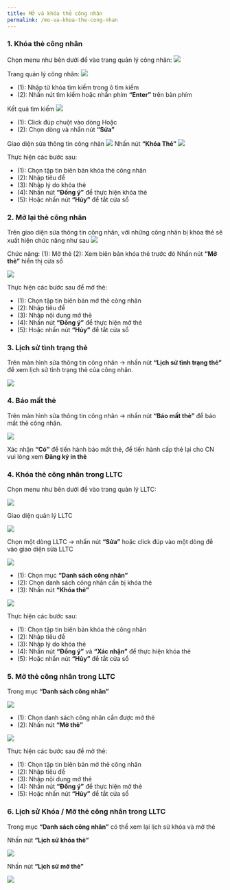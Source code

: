 ```yaml
---
title: Mở và khóa thẻ công nhân
permalink: /mo-va-khoa-the-cong-nhan
---
```

### **1. Khóa thẻ công nhân**

Chọn menu như bên dưới để vào trang quản lý công nhân:
![](assets/CardStatus/39015d05e46ca9b1c83f34e17d0098fa.png)

Trang quản lý công nhân:
![](assets/CardStatus/799332cd5b6094943919c4e25fdeff14.png)
* (1): Nhập từ khóa tìm kiếm trong ô tìm kiếm
* (2): Nhấn nút tìm kiếm hoặc nhấn phím **“Enter”** trên bàn phím

Kết quả tìm kiếm
![](assets/CardStatus/09cf05f61572ab27e4c127d2b974e3fe.png)

* (1): Click đúp chuột vào dòng
Hoặc
* (2): Chọn dòng và nhấn nút **“Sửa”**

Giao diện sửa thông tin công nhân
![](assets/CardStatus/46cce7a91ee4ffc2c2bdf62c5a668642.png)
Nhấn nút **“Khóa Thẻ”**
![](assets/CardStatus/ce29b7eb5c427a129edc747481906586.png)

Thực hiện các bước sau:
* (1): Chọn tập tin biên bản khóa thẻ công nhân
* (2): Nhập tiêu đề
* (3): Nhập lý do khóa thẻ
* (4): Nhấn nút **“Đồng ý”** để thực hiện khóa thẻ
* (5): Hoặc nhấn nút **“Hủy”** để tắt cửa sổ

### **2. Mở lại thẻ công nhân**

Trên giao diện sửa thông tin công nhân, với những công nhân bị khóa thẻ sẽ xuất
hiện chức năng như sau
![](assets/CardStatus/40172d7b01cbc3443f568606896eeb16.png)

Chức năng:
(1): Mở thẻ
(2): Xem biên bản khóa thẻ trước đó Nhấn nút **“Mở thẻ”** hiển thị cửa sổ

![](assets/CardStatus/38dfc3ee8d61f612f301c44a0d6c7730.png)

Thực hiện các bước sau để mở thẻ:
* (1): Chọn tập tin biên bản mở thẻ công nhân
* (2): Nhập tiêu đề
* (3): Nhập nội dung mở thẻ
* (4): Nhấn nút **“Đồng ý”** để thực hiện mở thẻ
* (5): Hoặc nhấn nút **“Hủy”** để tắt cửa sổ
### **3. Lịch sử tình trạng thẻ**

Trên màn hình sửa thông tin công nhân &rarr; nhấn nút **“Lịch sử tình trạng thẻ”** để xem lịch sử tình trạng thẻ của công nhân.

![](assets/CardStatus/7cc4e40e943d2107733e2dcce09a52a5.png)

### **4. Báo mất thẻ**

Trên màn hình sửa thông tin công nhân &rarr; nhấn nút **“Báo mất thẻ”** để báo mất thẻ công nhân.

![](assets/CardStatus/3b9d167d543d143d0378d500f160f63f.png)

Xác nhận **“Có”** để tiến hành báo mất thẻ, để tiến hành cấp thẻ lại cho CN vui lòng xem **Đăng ký in thẻ**

### **4. Khóa thẻ công nhân trong LLTC**

Chọn menu như bên dưới để vào trang quản lý LLTC:

![](assets/CardStatus/6bff8b86bf6bdbaa9d4cab6c8748b3df.png)

Giao diện quản lý LLTC

![](assets/CardStatus/ee5891415a5030d267507d5fc1d4b708.png)

Chọn một dòng LLTC &rarr; nhấn nút **“Sửa”** hoặc click đúp vào một dòng để vào giao diện sửa LLTC

![](assets/CardStatus/21b5a7cf48d57f94b3f04845656c2578.png)

* (1): Chọn mục **“Danh sách công nhân”**
* (2): Chọn danh sách công nhân cần bị khóa thẻ
* (3): Nhấn nút **“Khóa thẻ”**

![](assets/CardStatus/ce29b7eb5c427a129edc747481906586.png)

Thực hiện các bước sau:
* (1): Chọn tập tin biên bản khóa thẻ công nhân
* (2): Nhập tiêu đề
* (3): Nhập lý do khóa thẻ
* (4): Nhấn nút **“Đồng ý”** và **“Xác nhận”** để thực hiện khóa thẻ
* (5): Hoặc nhấn nút **“Hủy”** để tắt cửa sổ

### **5. Mở thẻ công nhân trong LLTC**

Trong mục **“Danh sách công nhân”**

![](assets/CardStatus/e269da3d571196472be33397348bb881.png)

* (1): Chọn danh sách công nhân cần được mở thẻ
* (2): Nhấn nút **“Mở thẻ”**

![](assets/CardStatus/38dfc3ee8d61f612f301c44a0d6c7730.png)

Thực hiện các bước sau để mở thẻ:
* (1): Chọn tập tin biên bản mở thẻ công nhân
* (2): Nhập tiêu đề
* (3): Nhập nội dung mở thẻ
* (4): Nhấn nút **“Đồng ý”** để thực hiện mở thẻ
* (5): Hoặc nhấn nút **“Hủy”** để tắt cửa sổ

### **6. Lịch sử Khóa / Mở thẻ công nhân trong LLTC**

Trong mục **“Danh sách công nhân”** có thể xem lại lịch sử khóa và mở thẻ

Nhấn nút **“Lịch sử khóa thẻ”**

![](assets/CardStatus/4652d02348c0cbf93dcd1d420f294149.png)

Nhấn nút **“Lịch sử mở thẻ”**

![](assets/CardStatus/076cb77ee0589d0e217ec3afa6a89404.png)
